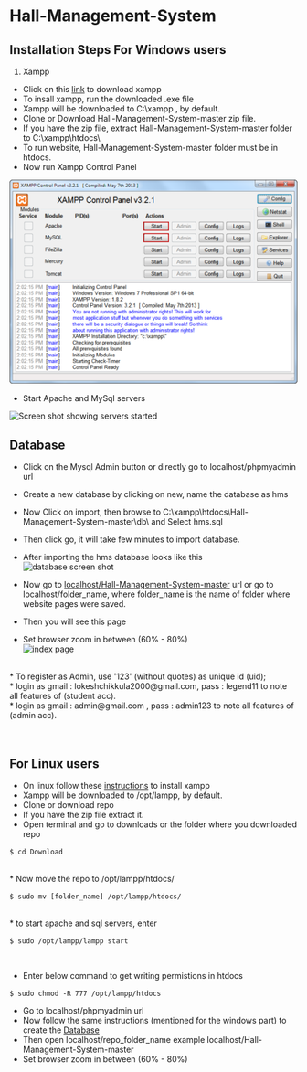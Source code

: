 # Hall-Management-System

## Installation Steps For Windows users

1) Xampp<br>
* Click on this [link](https://www.apachefriends.org/download.html) to download xampp<br>
* To insall xampp, run the downloaded .exe file <br>
* Xampp will be downloaded to C:\xampp , by default.
* Clone or Download Hall-Management-System-master zip file.
* If you have the zip file, extract Hall-Management-System-master folder to C:\xampp\htdocs\ 
* To run website, Hall-Management-System-master folder must be in htdocs.
* Now run Xampp Control Panel

![screen shot of xammp control panel](https://github.com/Ch-Lokesh/Hall_Management_System/blob/master/images/xampp-control-panel.png?raw=true)
* Start Apache and MySql servers<br>

![Screen shot showing servers started](https://github.com/Ch-Lokesh/Hall-Management-System/blob/master/images/xampp-cpanel-running.png?raw=true)



## Database
* Click on the Mysql Admin button or directly go to localhost/phpmyadmin url<br>

* Create a new database by clicking on new, name the database as hms<br>

* Now Click on import, then browse to C:\xampp\htdocs\Hall-Management-System-master\db\ and Select hms.sql<br>

* Then click go, it will take few minutes to import database.<br>

* After importing the hms database looks like this<br>
![database screen shot](https://github.com/Ch-Lokesh/Hall-Management-System/blob/master/images/database.png?raw=true)

* Now go to [localhost/Hall-Management-System-master](localhost/Hall-Management-System-master) url or go to localhost/folder_name, where 
folder_name is the name of folder where website pages were saved.

* Then you will see this page<br>
* Set browser zoom in between (60% - 80%)<br>
![index page](https://github.com/Ch-Lokesh/Hall-Management-System/blob/master/images/index.png?raw=true)
<br>
* To register as Admin, use '123' (without quotes) as unique id (uid);<br>
* login as gmail : lokeshchikkula2000@gmail.com,  pass : legend11 to note all features of (student acc).<br>  
* login as gmail : admin@gmail.com , pass : admin123 to note all features of (admin acc).<br>
<br><br>

## For Linux users

* On linux follow these [instructions](https://phoenixnap.com/kb/how-to-install-xampp-on-ubuntu) to install xampp<br>
* Xampp will be downloaded to /opt/lampp, by default.<br>
* Clone or download repo
* If you have the zip file extract it.<br>
* Open terminal and go to downloads or the folder where you downloaded repo<br>
```
$ cd Download
```
<br>
* Now move the repo to /opt/lampp/htdocs/ <br>

```
$ sudo mv [folder_name] /opt/lampp/htdocs/
```
<br>
* to start apache and sql servers, enter<br>

```
$ sudo /opt/lampp/lampp start
```
<br>

* Enter below command to get writing permistions in htdocs<br>
```
$ sudo chmod -R 777 /opt/lampp/htdocs
```

* Go to localhost/phpmyadmin url<br>
* Now follow the same instructions (mentioned for the windows part) to create the [Database](#database)<br>
* Then open localhost/repo_folder_name example localhost/Hall-Management-System-master<br>
* Set browser zoom in between (60% - 80%)<br>

